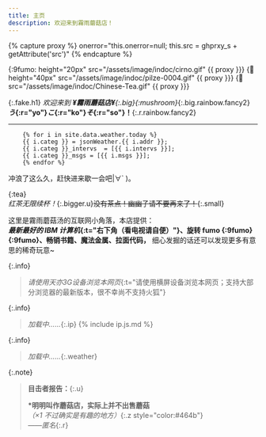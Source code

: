 ```yaml
---
title: 主页
description: 欢迎来到霧雨蘑菇店！
---
```


{% capture proxy %} onerror="this.onerror=null; this.src = ghprxy_s + getAttribute('src')" {% endcapture %}

{:9fumo: height="20px" src="/assets/image/indoc/cirno.gif" {{ proxy }}}
{:mushroom: height="40px" src="/assets/image/indoc/pilze-0004.gif" {{ proxy }}}
{:tea: src="/assets/image/indoc/Chinese-Tea.gif" {{ proxy }}}

{:.fake.h1}
*欢迎来到 **¥霧雨蘑菇店¥**{:.big}![](){:mushroom}*{:.big.rainbow.fancy2} <br> ***う*{:r="yo"}*こ*{:r="ko"}*そ*{:r="so"}！**{:.r.rainbow.fancy2}

---

        {% for i in site.data.weather.today %}
        {{ i.categ }} = jsonWeather.{{ i.addr }};
        {{ i.categ }}_intervs  = [{{ i.intervs }}];
        {{ i.categ }}_msgs = [{{ i.msgs }}];
        {% endfor %}


冲浪了这么久，赶快进来歇一会吧\|∀` )。

![](){:tea}  
*红茶无限续杯！*{:.bigger.u}~~没有茶点！幽幽子请不要再来了！~~{:.small}

这里是霧雨蘑菇汤的互联网小角落，本店提供：  
***最新最好的 IBM 计算机*{:t="右下角（看电视请自便）"}、旋转 fumo ![](){:9fumo}![](){:9fumo}、畅销书籍、魔法金属、拉面代码，** 细心发掘的话还可以发现更多有意思的稀奇玩意~

{:.info}
> *请使用天亦3G设备浏览本网页*{:t="请使用横屏设备浏览本网页；支持大部分浏览器的最新版本，很不幸尚不支持火狐"}

{:.info}
> *加载中......*{:.ip}
{% include ip.js.md %}

{:.info}
> *加载中......*{:.weather}

<script src="/assets/js/weather.js" async></script>

{:.note}
> **目击者报告：**{:.u}
> 
> **\*明明叫作蘑菇店，实际上并不出售蘑菇**  
> *（×1 不过确实是有趣的地方）*{:.z style="color:#464b"}  
> *——匿名*{:.r}

